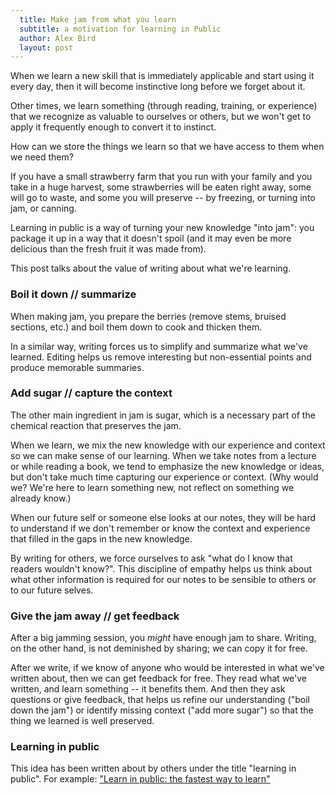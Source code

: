```yaml
---
  title: Make jam from what you learn
  subtitle: a motivation for learning in Public
  author: Alex Bird
  layout: post
---
```


When we learn a new skill that is immediately applicable and start using it
every day, then it will become instinctive long before we forget about it.

Other times, we learn something (through reading, training, or experience) that
we recognize as valuable to ourselves or others, but we won't get to apply it
frequently enough to convert it to instinct.

How can we store the things we learn so that we have access to them when we need
them?

If you have a small strawberry farm that you run with your family and you take
in a huge harvest, some strawberries will be eaten right away, some will go to
waste, and some you will preserve -- by freezing, or turning into jam, or
canning.

Learning in public is a way of turning your new knowledge "into jam": you package it up
in a way that it doesn't spoil (and it may even be more delicious than the fresh
fruit it was made from).

This post talks about the value of writing about what we're learning.

### Boil it down // summarize

When making jam, you prepare the berries (remove stems, bruised sections, etc.)
and boil them down to cook and thicken them.

In a similar way, writing forces us to simplify and summarize what we've
learned. Editing helps us remove interesting but non-essential points and
produce memorable summaries.

### Add sugar // capture the context

The other main ingredient in jam is sugar, which is a necessary part of the
chemical reaction that preserves the jam.

When we learn, we mix the new knowledge with our experience and context so we
can make sense of our learning. When we take notes from a lecture or while
reading a book, we tend to emphasize the new knowledge or ideas, but don't take
much time capturing our experience or context. (Why would we? We're here to
learn something new, not reflect on something we already know.)

When our future self or someone else looks at our notes, they will be hard to
understand if we don't remember or know the context and experience that filled
in the gaps in the new knowledge.

By writing for others, we force ourselves to ask "what do I know that readers
wouldn't know?". This discipline of empathy helps us think about what other
information is required for our notes to be sensible to others or to our future
selves.

### Give the jam away // get feedback

After a big jamming session, you *might* have enough jam to share. Writing, on
the other hand, is not deminished by sharing; we can copy it for free.

After we write, if we know of anyone who would be interested in what we've
written about, then we can get feedback for free. They read what we've written,
and learn something -- it benefits them. And then they ask questions or give
feedback, that helps us refine our understanding ("boil down the jam") or
identify missing context ("add more sugar") so that the thing we learned is well
preserved.

### Learning in public

This idea has been written about by others under the title "learning in public".
For example: ["Learn in public: the fastest way to learn"](https://www.swyx.io/learn-in-public)


